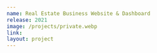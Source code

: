 ```yaml
---
name: Real Estate Business Website & Dashboard
release: 2021
image: /projects/private.webp
link:
layout: project
---
```

